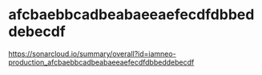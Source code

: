 # afcbaebbcadbeabaeeaefecdfdbbeddebecdf
https://sonarcloud.io/summary/overall?id=iamneo-production_afcbaebbcadbeabaeeaefecdfdbbeddebecdf
